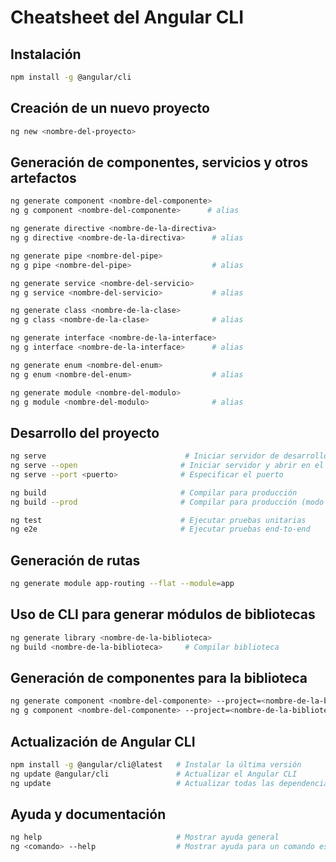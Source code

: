 # Cheatsheet del Angular CLI

## Instalación
```bash
npm install -g @angular/cli
```

## Creación de un nuevo proyecto
```bash
ng new <nombre-del-proyecto>
```

## Generación de componentes, servicios y otros artefactos
```bash
ng generate component <nombre-del-componente>
ng g component <nombre-del-componente>      # alias

ng generate directive <nombre-de-la-directiva>
ng g directive <nombre-de-la-directiva>      # alias

ng generate pipe <nombre-del-pipe>
ng g pipe <nombre-del-pipe>                  # alias

ng generate service <nombre-del-servicio>
ng g service <nombre-del-servicio>           # alias

ng generate class <nombre-de-la-clase>
ng g class <nombre-de-la-clase>              # alias

ng generate interface <nombre-de-la-interface>
ng g interface <nombre-de-la-interface>      # alias

ng generate enum <nombre-del-enum>
ng g enum <nombre-del-enum>                  # alias

ng generate module <nombre-del-modulo>
ng g module <nombre-del-modulo>              # alias
```

## Desarrollo del proyecto
```bash
ng serve                               # Iniciar servidor de desarrollo
ng serve --open                       # Iniciar servidor y abrir en el navegador
ng serve --port <puerto>              # Especificar el puerto

ng build                              # Compilar para producción
ng build --prod                       # Compilar para producción (modo AOT)

ng test                               # Ejecutar pruebas unitarias
ng e2e                                # Ejecutar pruebas end-to-end
```

## Generación de rutas
```bash
ng generate module app-routing --flat --module=app
```

## Uso de CLI para generar módulos de bibliotecas
```bash
ng generate library <nombre-de-la-biblioteca>
ng build <nombre-de-la-biblioteca>     # Compilar biblioteca
```

## Generación de componentes para la biblioteca
```bash
ng generate component <nombre-del-componente> --project=<nombre-de-la-biblioteca>
ng g component <nombre-del-componente> --project=<nombre-de-la-biblioteca>  # alias
```

## Actualización de Angular CLI
```bash
npm install -g @angular/cli@latest   # Instalar la última versión
ng update @angular/cli               # Actualizar el Angular CLI
ng update                            # Actualizar todas las dependencias
```

## Ayuda y documentación
```bash
ng help                              # Mostrar ayuda general
ng <comando> --help                  # Mostrar ayuda para un comando específico
```